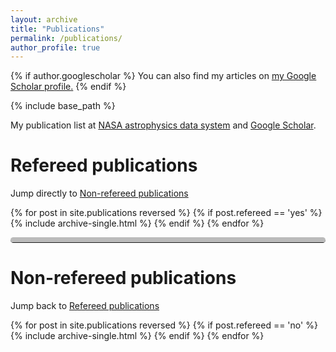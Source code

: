```yaml
---
layout: archive
title: "Publications"
permalink: /publications/
author_profile: true
---
```


{% if author.googlescholar %}
  You can also find my articles on <u><a href="{{author.googlescholar}}">my Google Scholar profile</a>.</u>
{% endif %}

{% include base_path %}

My publication list at [NASA astrophysics data system](https://ui.adsabs.harvard.edu/search/filter_database_fq_database=AND&filter_database_fq_database=database%3A%22astronomy%22&fq=%7B!type%3Daqp%20v%3D%24fq_database%7D&fq_database=(database%3A%22astronomy%22)&p_=0&q=%20author%3A%22R%C3%B6llig%2C%20M.%22%20NOT%20%22KATRIN%22&sort=date%20desc%2C%20bibcode%20desc) and  [Google Scholar](https://scholar.google.com/citations?user=Cv6I6lYAAAAJ&hl=de).

# Refereed publications
Jump directly to [Non-refereed publications](#non-refereed-publications)
 
{% for post in site.publications reversed %}
  {% if post.refereed == 'yes' %}
    {% include archive-single.html %}
  {% endif %}
{% endfor %}

<hr style="border-top: 8px solid #bbb; border-radius: 5px"> 


# Non-refereed publications
Jump back to [Refereed publications](#refereed-publications)
	
{% for post in site.publications reversed %}
  {% if post.refereed == 'no' %}
    {% include archive-single.html %}
  {% endif %}
{% endfor %}
